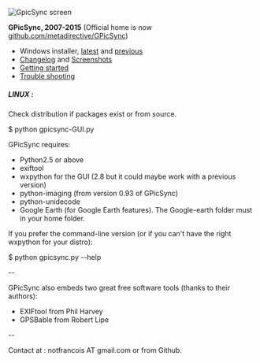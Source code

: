 ![GpicSync screen](http://farm8.staticflickr.com/7039/6972748535_82b222a2d2_o.jpg)

**GPicSync, 2007-2015** (Official home is now <a href="https://github.com/metadirective/GPicSync">github.com/metadirective/GPicSync</a>)
<ul>
<li>
Windows installer, <a href="https://sourceforge.net/projects/gpicsync/">latest</a> and <a href="http://sourceforge.net/projects/gpicsync/files/">previous</a>
</li>
<li>
<a href="https://github.com/metadirective/GPicSync/wiki/Changelog">Changelog</a> and <a href="https://github.com/metadirective/GPicSync/wiki/Screenshots">Screenshots</a>
</li>
<li>
<a href="https://github.com/metadirective/GPicSync/wiki/Getting-started">Getting started</a>
</li>
<li>
<a href="https://github.com/metadirective/GPicSync/wiki/Trouble-Shooting">Trouble shooting</a>
</li>

</ul>

##### LINUX :

Check distribution if packages exist or from source.

$ python gpicsync-GUI.py

GPicSync requires:
- Python2.5 or above
- exiftool
- wxpython for the GUI (2.8 but it could maybe work with a previous version)
- python-imaging (from version 0.93 of GPicSync)
- python-unidecode
- Google Earth (for Google Earth features). The Google-earth folder must in your home folder.

If you prefer the command-line version (or if you can't have the right wxpython for your distro):

$ python gpicsync.py --help

--

GPicSync also embeds two great free software tools (thanks to their authors):
- EXIFtool from Phil Harvey
- GPSBable from Robert Lipe 

--

Contact at :
notfrancois AT gmail.com or from Github.
